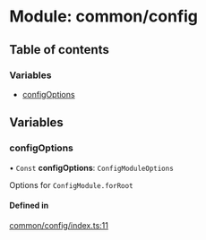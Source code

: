 # Module: common/config

## Table of contents

### Variables

- [configOptions](common_config.md#configoptions)

## Variables

### <a id="configoptions" name="configoptions"></a> configOptions

• `Const` **configOptions**: `ConfigModuleOptions`

Options for `ConfigModule.forRoot`

#### Defined in

[common/config/index.ts:11](https://github.com/brickdoc/brickdoc/blob/5e2ec65d/apps/server-api/src/common/config/index.ts#L11)
